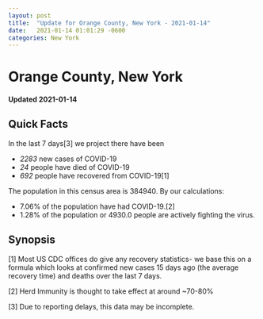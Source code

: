 ```yaml
---
layout: post
title:  "Update for Orange County, New York - 2021-01-14"
date:   2021-01-14 01:01:29 -0600
categories: New York
---
```


# Orange County, New York
#### Updated 2021-01-14

## Quick Facts

In the last 7 days[3] we project there have been
- *2283* new cases of COVID-19
- *24* people have died of COVID-19
- *692* people have recovered from COVID-19[1]

The population in this census area is 384940. By our calculations:
- 7.06% of the population have had COVID-19.[2]
- 1.28% of the population or 4930.0 people are actively fighting the virus.

## Synopsis




[1] Most US CDC offices do give any recovery statistics- we base this on a formula which looks at confirmed new cases
15 days ago (the average recovery time) and deaths over the last 7 days.

[2] Herd Immunity is thought to take effect at around ~70-80%

[3] Due to reporting delays, this data may be incomplete.
 
    